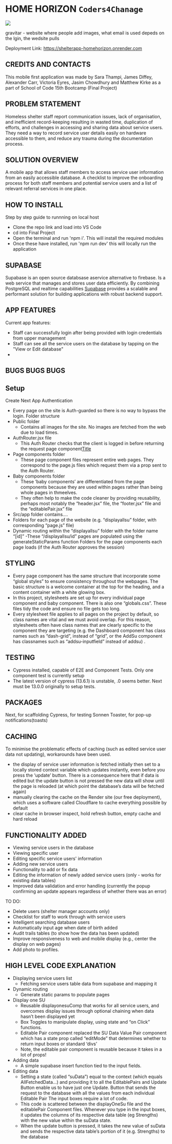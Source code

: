 # HOME HORIZON `Coders4Chanage`
![](image-1.png)

gravitar - website where people add images, what email is used depeds on the lgin, the wedsite pulls 

Deployment Link: https://shelterapp-homehorizon.onrender.com

## CREDITS AND CONTACTS
This mobile first application was made by Sara Thampi, James Diffey, Alexander Carr, Victoria Eyres, Jasim Chowdhury and Matthew Kirke as a part of School of Code 15th Bootcamp (Final Project)

## PROBLEM STATEMENT
Homeless shelter staff report communication issues, lack of organisation, and inefficient record-keeping resulting in wasted time, duplication of efforts, and challenges in accessing and sharing data about service users. They need a way to record service user details easily on hardware  accessible to them, and reduce any trauma during the documentation process.

## SOLUTION OVERVIEW
A mobile app that allows staff members to access service user information from an easily accessible database. A checklist to improve the onboarding process for both staff members and potential service users and a list of relevant  referral services in one place.

## HOW TO INSTALL 
Step by step guide to runnning on local host
- Clone the repo link and load into VS Code 
- cd into Final Project 
- Open the terminal and run 'npm i'. This will install the required modules
- Once these have installed, run 'npm run dev' this will locally run the application

## SUPABASE 
Supabase is an open source databsase aservice alternative to firebase. Is a web service that manages and stores user data efficiently. By combining PostgreSQL and realtime capabilities [Supabase](https://supabase.io/) provides a scalable and performant solution for building applications with robust backend support.

## APP FEATURES
Current app features:
- Staff can successfully login after being provided with login credentials from upper management
- Staff can see all the service users on the database by tapping on the "View or Edit database"
- 
## BUGS BUGS BUGS




## Setup

Create Next App
Authentication
- Every page on the site is Auth-guarded so there is no way to bypass the login.
Folder structure
- Public folder
  - Contains all images for the site. No images are fetched from the web due to load times.
- AuthRouter.jsx file
  - This Auth Router checks that the client is logged in before returning the request page component[Title](https://ca.slack-edge.com/T6L933W4X-U05NQKY5NP5-g406ffaf1f78-512)
- Page components folder
  - These page component files represent entire web pages. They correspond to the page.js files which request them via a prop sent to the Auth Router. 
- Baby components folder
  - These ‘baby components’ are differentiated from the page components because they are used within pages rather than being whole pages in thmeelves.
  - They often help to make the code cleaner by providing reusability, perhaps most notably the “header.jsx” file, the “footer.jsx” file and the “editablePair.jsx” file
 - Src/app folder contains….
  -  Folders for each page of the website (e.g. “displayallsu” folder, with corresponding “page.js” file)
  - Dynamic routing within the “displayallsu” folder with the folder name “[id]”
  -These “/displayallsu/id” pages are populated using the generateStaticParams function
Folders for the page components each page loads (if the Auth Router approves the session)

## STYLING
- Every page component has the same structure that incorporate some “global styles” to ensure consistency throughout the webpages. The basic structure is a welcome container at the top for the heading, and a content container with a white glowing box.
- In this project, stylesheets are set up for every individual page component and baby component. There is also one “globals.css”. These files tidy the code and ensure no file gets too long.
- Every stylesheet file applies to all pages on the project by default, so class names are vital and we must avoid overlap. For this reason, stylesheets often have class names that are clearly specific to the component they are targeting (e.g. the Dashboard component has class names such as “dash-grid”, instead of “grid”, or the AddSu component has classnames such as “addsu-inputfield” instead of addsu) .



## TESTING
- Cypress installed, capable of E2E and Component Tests.
Only one component test is currently setup
- The latest version of cypress (13.6.1) is unstable, .0 seems better. Next must be 13.0.0 originally to setup tests.


## PACKAGES
Next, for scaffolding
Cypress, for testing
Sonnen Toaster, for pop-up notifications(toasts)

## CACHING
To minimise the problematic effects of caching (such as edited service user data not updating), workarounds have been used.
-  the display of service user information is fetched initially then set to a locally stored context variable which updates instantly, even before you press the ‘update’ button. There is a consequence here that if data is edited but the update button is not pressed the new data will show until the page is reloaded (at which point the database’s data will be fetched again)
-  manually clearing the cache on the Render site (our free deployment), which uses a software called Cloudflare to cache everything possible by default 
-  clear cache in browser inspect, hold refresh button, empty cache and hard reload

## FUNCTIONALITY ADDED
- Viewing service users in the database
- Viewing specific user
- Editing specific service users' information
- Adding new service users
- Functionality to add or fix data
- Editing the information of newly added service users (only - works for existing data tables)
- Improved data validation and error handling (currently the popup confirming an update appears regardless of whether there was an error)

TO DO: 
- Delete users (shelter manager accounts only)
- Checklist for staff to work through with service users
- Intelligent searching database users
- Automatically input age when date of birth added
- Audit trails tables (to show how the data has been updated)
- Improve responsiveness to web and mobile display (e.g., center the display on web pages)
- Add photo to profiles.

## HIGH LEVEL CODE EXPLANATION
- Displaying service users list
  - Fetching service users table data from supabase and mapping it
- Dynamic routing
  - Generate static params to populate pages
- Display one SU
  - Reusable displayonesuComp that works for all service users, and overcomes display issues through optional chaining when data hasn’t been displayed yet
  - Box Toggles to manipulate display, using state and “on Click” functions.
  - Editable Pair component replaced the SU Data Value Pair component which has a state prop called “editMode” that determines whether to return input boxes or standard ‘divs’
  - Note, the editable pair component is reusable because it takes in a lot of props! 
- Adding data
  - A simple supabase insert function tied to the input fields. 
- Editing data
  - Setting a state (called “suData”) equal to the context (which equals AllFetchedData…) and providing it to all the EditablePairs and Update Button enable us to have just one Update. Button that sends the request to the database with all the values from each individual Editable Pair
The input boxes require a lot of code.
  - This code is scattered between the displayOneSu file and the editablePair Component files.
Whenever you type in the input boxes, it updates the columns of its respective data table (eg Strengths) with the new value within the suData state.
  - When the update button is pressed, it takes the new value of suData and sends the respective data table’s portion of it (e.g. Strengths) to the database


